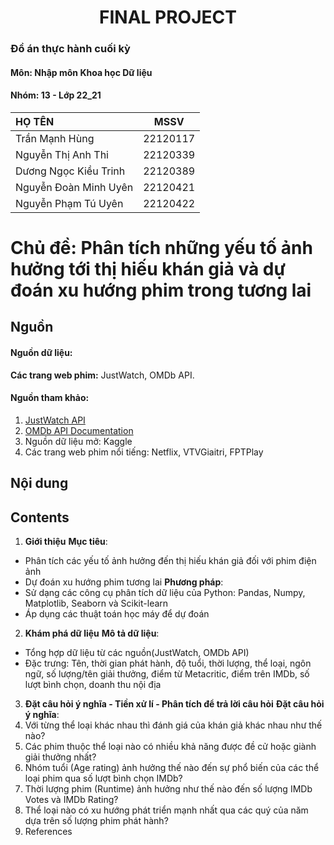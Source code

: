 # <center>FINAL PROJECT<center>

### Đồ án thực hành cuối kỳ 
#### Môn: Nhập môn Khoa học Dữ liệu
#### Nhóm: 13 - Lớp 22_21
| HỌ TÊN                | MSSV      |
|:------------------    |:--------: |
| Trần Mạnh Hùng  | 22120117|
| Nguyễn Thị Anh Thi| 22120339  |
| Dương Ngọc Kiều Trinh  | 22120389  |
| Nguyễn Đoàn Minh Uyên  | 22120421  |
| Nguyễn Phạm Tú Uyên  | 22120422  |

# Chủ đề: Phân tích những yếu tố ảnh hưởng tới thị hiếu khán giả và dự đoán xu hướng phim trong tương lai

## Nguồn
#### Nguồn dữ liệu: 
**Các trang web phim:** JustWatch, OMDb API.
#### Nguồn tham khảo:
1. [JustWatch API](https://www.justwatch.com/us/api)
2. [OMDb API Documentation](https://www.omdbapi.com/)
3. Nguồn dữ liệu mở: Kaggle
4. Các trang web phim nổi tiếng: Netflix, VTVGiaitri, FPTPlay

## Nội dung
## Contents
1. **Giới thiệu**
**Mục tiêu**:
- Phân tích các yếu tố ảnh hưởng đến thị hiếu khán giả đối với phim điện ảnh
- Dự đoán xu hướng phim tương lai
**Phương pháp**:
- Sử dạng các công cụ phân tích dữ liệu của Python: Pandas, Numpy, Matplotlib, Seaborn và Scikit-learn
- Áp dụng các thuật toán học máy để dự đoán
2. **Khám phá dữ liệu**
**Mô tả dữ liệu**:
- Tổng hợp dữ liệu từ các nguồn(JustWatch, OMDb API)
- Đặc trưng: Tên, thời gian phát hành, độ tuổi, thời lượng, thể loại, ngôn ngữ, số lượng/tên giải thưởng, điểm từ Metacritic, điểm trên IMDb, số lượt bình chọn, doanh thu nội địa
3. **Đặt câu hỏi ý nghĩa - Tiền xử lí - Phân tích để trả lời câu hỏi**
**Đặt câu hỏi ý nghĩa**:
  1. Với từng thể loại khác nhau thì đánh giá của khán giả khác nhau như thế nào? 
  2. Các phim thuộc thể loại nào có nhiều khả năng được đề cử hoặc giành giải thưởng nhất? 
  3. Nhóm tuổi (Age rating) ảnh hưởng thế nào đến sự phổ biến của các thể loại phim qua số lượt bình chọn IMDb? 
  4. Thời lượng phim (Runtime) ảnh hưởng như thế nào đến số lượng IMDb Votes và IMDb Rating? 
  5. Thể loại nào có xu hướng phát triển mạnh nhất qua các quý của năm dựa trên số lượng phim phát hành? 
4. References    
